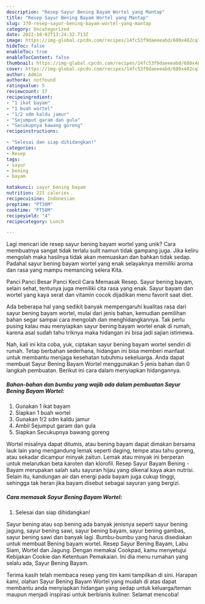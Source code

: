 ```yaml
---
description: "Resep Sayur Bening Bayam Wortel yang Mantap"
title: "Resep Sayur Bening Bayam Wortel yang Mantap"
slug: 370-resep-sayur-bening-bayam-wortel-yang-mantap
category: Uncategorized
date: 2022-10-02T13:24:32.713Z
image: https://img-global.cpcdn.com/recipes/14fc53f9daeeeabd/680x482cq70/sayur-bening-bayam-wortel-foto-resep-utama.jpg
hideToc: false
enableToc: true
enableTocContent: false
thumbnail: https://img-global.cpcdn.com/recipes/14fc53f9daeeeabd/680x482cq70/sayur-bening-bayam-wortel-foto-resep-utama.jpg
cover: https://img-global.cpcdn.com/recipes/14fc53f9daeeeabd/680x482cq70/sayur-bening-bayam-wortel-foto-resep-utama.jpg
author: Admin
authorAv: notfound
ratingvalue: 5
reviewcount: 17
recipeingredient:
- "1 ikat bayam"
- "1 buah wortel"
- "1/2 sdm kaldu jamur"
- "Sejumput garam dan gula"
- "Secukupnya bawang goreng"
recipeinstructions:

- "Selesai dan siap dihidangkan!"
categories:
- Resep
tags:
- sayur
- bening
- bayam

katakunci: sayur bening bayam 
nutrition: 221 calories
recipecuisine: Indonesian
preptime: "PT38M"
cooktime: "PT58M"
recipeyield: "4"
recipecategory: Lunch

---
```





Lagi mencari ide resep sayur bening bayam wortel yang unik? Cara membuatnya sangat tidak terlalu sulit namun tidak gampang juga. Jika keliru mengolah maka hasilnya tidak akan memuaskan dan bahkan tidak sedap. Padahal sayur bening bayam wortel yang enak selayaknya memiliki aroma dan rasa yang mampu memancing selera Kita.





Panci Panci Besar Panci Kecil Cara Memasak Resep. Sayur bening bayam, selain sehat, tentunya juga memiliki cita rasa yang enak. Sayur bayam dan wortel yang kaya serat dan vitamin cocok dijadikan menu favorit saat diet.

Ada beberapa hal yang sedikit banyak mempengaruhi kualitas rasa dari sayur bening bayam wortel, mulai dari jenis bahan, kemudian pemilihan bahan segar sampai cara mengolah dan menghidangkannya. Tak perlu pusing kalau mau menyiapkan sayur bening bayam wortel enak di rumah, karena asal sudah tahu triknya maka hidangan ini bisa jadi sajian istimewa.






Nah, kali ini kita coba, yuk, ciptakan sayur bening bayam wortel sendiri di rumah. Tetap berbahan sederhana, hidangan ini bisa memberi manfaat untuk membantu menjaga kesehatan tubuhmu sekeluarga. Anda dapat membuat Sayur Bening Bayam Wortel menggunakan 5 jenis bahan dan 0 langkah pembuatan. Berikut ini cara dalam menyiapkan hidangannya.

<!--inarticleads1-->

##### Bahan-bahan dan bumbu yang wajib ada dalam pembuatan Sayur Bening Bayam Wortel:

1. Gunakan 1 ikat bayam
1. Siapkan 1 buah wortel
1. Gunakan 1/2 sdm kaldu jamur
1. Ambil Sejumput garam dan gula
1. Siapkan Secukupnya bawang goreng


Wortel misalnya dapat ditumis, atau bening bayam dapat dimakan bersama lauk lain yang mengandung lemak seperti daging, tempe atau tahu goreng, atau sekadar dicampur minyak zaitun. Lemak atau minyak ini berperan untuk melarutkan beta karoten dan klorofil. Resep Sayur Bayam Bening - Bayam merupakan salah satu sayuran hijau yang dikenal kaya akan nutrisi. Selain itu, kandungan air dan energi pada bayam juga cukup tinggi, sehingga tak heran jika bayam disebut sebagai sayuran yang bergizi. 

<!--inarticleads2-->

##### Cara memasak Sayur Bening Bayam Wortel:


1. Selesai dan siap dihidangkan!

Sayur bening atau sop bening ada banyak jenisnya seperti sayur bening jagung, sayur bening sawi, sayur bening bayam, sayur bening gambas, sayur bening sawi dan banyak lagi. Bumbu-bumbu yang harus disediakan untuk membuat Bening bayam wortel. Resep Sayur Bening Bayam, Labu Siam, Wortel dan Jagung. Dengan memakai Cookpad, kamu menyetujui Kebijakan Cookie dan Ketentuan Pemakaian. Ini dia menu rumahan yang selalu ada, Sayur Bening Bayam. 

Terima kasih telah membaca resep yang tim kami tampilkan di sini. Harapan kami, olahan Sayur Bening Bayam Wortel yang mudah di atas dapat membantu anda menyiapkan hidangan yang sedap untuk keluarga/teman maupun menjadi inspirasi untuk berbisnis kuliner. Selamat mencoba!
